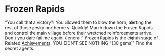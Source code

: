 # Frozen Rapids

 "You call that a victory?! You allowed them to blow the horn, alerting the rest of those pesky northerners. Quickly! March down the Frozen Rapids and control the main village before their wretched reinforcements arrive. Don't you dare fail me again, General!"
Frozen Rapids is the eighth stage of .
Related [Achievements](Achievements).
 YOU DIDN'T SEE NOTHING "(30 gems)" Find the secret agents.